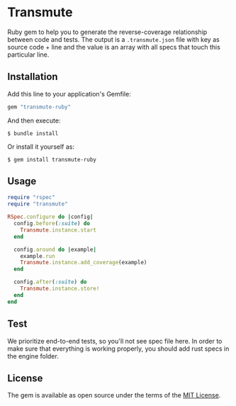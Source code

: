 # Transmute

Ruby gem to help you to generate the reverse-coverage relationship between code and tests. The output is a `.transmute.json` file with key as source code + line and the value is an array with all specs that touch this particular line.

## Installation

Add this line to your application's Gemfile:

```ruby
gem "transmute-ruby"
```

And then execute:

    $ bundle install

Or install it yourself as:

    $ gem install transmute-ruby

## Usage

```ruby
require "rspec"
require "transmute"

RSpec.configure do |config|
  config.before(:suite) do
    Transmute.instance.start
  end

  config.around do |example|
    example.run
    Transmute.instance.add_coverage(example)
  end

  config.after(:suite) do
    Transmute.instance.store!
  end
end
```

## Test

We prioritize end-to-end tests, so you'll not see spec file here. In order to make sure that everything is working properly, you should add rust specs in the engine folder.

## License

The gem is available as open source under the terms of the [MIT License](https://opensource.org/licenses/MIT).